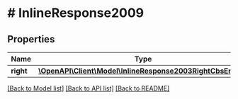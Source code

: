 # # InlineResponse2009

## Properties

Name | Type | Description | Notes
------------ | ------------- | ------------- | -------------
**right** | [**\OpenAPI\Client\Model\InlineResponse2003RightCbsEntry[]**](InlineResponse2003RightCbsEntry.md) |  | 

[[Back to Model list]](../../README.md#documentation-for-models) [[Back to API list]](../../README.md#documentation-for-api-endpoints) [[Back to README]](../../README.md)



